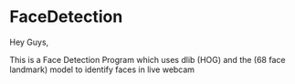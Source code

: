 # FaceDetection

Hey Guys, 

This is a Face Detection Program which uses dlib (HOG) and the (68 face landmark) model to identify faces in live webcam
